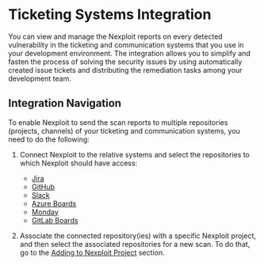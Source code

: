 # Ticketing Systems Integration
You can view and manage the Nexploit reports on every detected vulnerability in the ticketing and communication systems that you use in your development environment. The integration allows you to simplify and fasten the process of solving the security issues by using automatically created issue tickets and distributing the remediation tasks among your development team.  

## Integration Navigation <!-- {docsify-ignore} -->
To enable Nexploit to send the scan reports to multiple repositories (projects, channels) of your ticketing and communication systems, you need to do the following:
1. Connect Nexploit to the relative systems and select the repositories to which Nexploit should have access: 
    * [Jira](guide/pipeline-integration/ticketing-systems/integrating-with-nexploit/jira.md)
    * [GitHub](guide/pipeline-integration/ticketing-systems/integrating-with-nexploit/github.md)
    * [Slack](guide/pipeline-integration/ticketing-systems/integrating-with-nexploit/slack.md)
    * [Azure Boards](guide/pipeline-integration/ticketing-systems/integrating-with-nexploit/azure.md)
    * [Monday](guide/pipeline-integration/ticketing-systems/integrating-with-nexploit/monday.md)
    * [GitLab Boards](guide/pipeline-integration/ticketing-systems/integrating-with-nexploit/gitlab.md)

2. Associate the connected repository(ies) with a specific Nexploit project, and then select the associated repositories for a new scan. To do that, go to the [Adding to Nexploit Project](guide/pipeline-integration/ticketing-systems/adding-to-project.md) section.